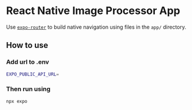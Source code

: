 # React Native Image Processor App

Use [`expo-router`](https://expo.github.io/router) to build native navigation using files in the `app/` directory.

## How to use

### Add url to .env

```sh
EXPO_PUBLIC_API_URL=
```
### Then run using

```sh
npx expo
```
